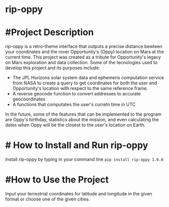 # rip-oppy
# #Project Description
rip-oppy is a retro-theme interface that outputs a precise distance bewteen your coordinates and the rover Opportunity's (Oppy) location on Mars at the current time. This project was created as a tribute for Opportunity's legacy on Mars exploration and data collection. 
Some of the tecnologies used to develop this project and its purposes include:
-  The JPL Horizons solar system data and ephemeris computation service from NASA to create a query to get coordinates for both the user and Opportunity's location with respect to the same reference frame. 
- A reverse geocode function to convert addresses to accurate geocoordinates
- A functions that computates the user's curretn time in UTC  <br />

In the future, some of the features that can be implemented to the program are Oppy's birthday, statistics about the mission, and even calculating the dates when Oppy will be the closest to the user's location on Earth.
# # How to Install and Run rip-oppy
Install rip-oppy by typing in your command line `pip install rip-oppy 1.0.0` 
# #How to Use the Project 
Input your terrestrial coordinates for latitude and longitude in the given format or choose one of the given cities.


